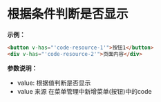 # 根据条件判断是否显示

**示例：**
```html
<button v-has="'code-resource-1'">按钮1</button>
<div v-has="'code-resource-2'">页面内容</div>
```

**参数说明：**
- value: 根据值判断是否显示
- value 来源 在菜单管理中新增菜单(按钮)中的code
